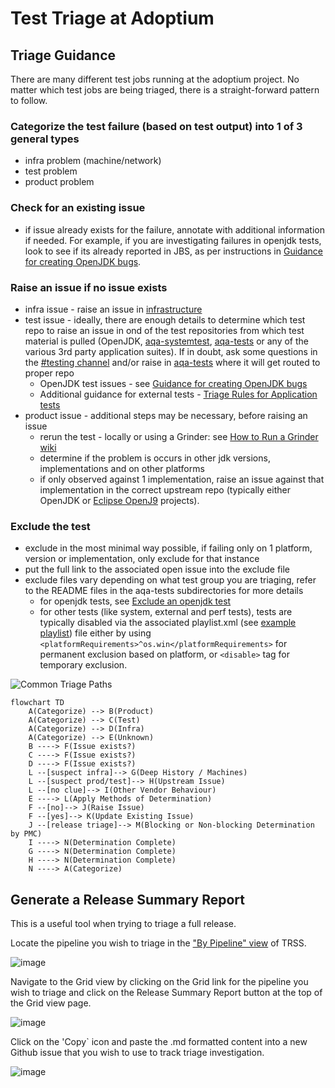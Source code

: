 # Test Triage at Adoptium

## Triage Guidance

There are many different test jobs running at the adoptium project.  No matter which test jobs are being triaged, there is a straight-forward pattern to follow.

### Categorize the test failure (based on test output) into 1 of 3 general types

- infra problem (machine/network)
- test problem
- product problem

### Check for an existing issue

- if issue already exists for the failure, annotate with additional information if needed.  For example, if you are investigating failures in openjdk tests, look to see if its already reported in JBS, as per instructions in [Guidance for creating OpenJDK bugs](https://github.com/adoptium/aqa-tests/wiki/Guidance-for-Creating-OpenJDK-Test-Defects).

### Raise an issue if no issue exists

- infra issue - raise an issue in [infrastructure](https://github.com/adoptium/infrastructure/issues)
- test issue - ideally, there are enough details to determine which test repo to raise an issue in ond of the test repositories from which test material is pulled (OpenJDK, [aqa-systemtest](https://github.com/adoptium/aqa-systemtest/issues), [aqa-tests](https://github.com/adoptium/aqa-tests/issues) or any of the various 3rd party application suites).  If in doubt, ask some questions in the [#testing channel](https://adoptium.slack.com/archives/C5219G28G) and/or raise in [aqa-tests](https://github.com/adoptium/aqa-tests/issues) where it will get routed to proper repo
  - OpenJDK test issues - see [Guidance for creating OpenJDK bugs](https://github.com/adoptium/aqa-tests/wiki/Guidance-for-Creating-OpenJDK-Test-Defects)
  - Additional guidance for external tests - [Triage Rules for Application tests](https://github.com/adoptium/aqa-tests/tree/master/external#triage-rules)
- product issue - additional steps may be necessary, before raising an issue
  - rerun the test - locally or using a Grinder: see [How to Run a Grinder wiki](https://github.com/adoptium/aqa-tests/wiki/How-to-Run-a-Grinder-Build-on-Jenkins)
  - determine if the problem is occurs in other jdk versions, implementations and on other platforms
  - if only observed against 1 implementation, raise an issue against that implementation in the correct upstream repo (typically either OpenJDK or [Eclipse OpenJ9](https://github.com/eclipse-openj9/openj9/issues) projects).

### Exclude the test

- exclude in the most minimal way possible, if failing only on 1 platform, version or implementation, only exclude for that instance
- put the full link to the associated open issue into the exclude file
- exclude files vary depending on what test group you are triaging, refer to the README files in the aqa-tests subdirectories for more details
  - for openjdk tests, see [Exclude an openjdk test](https://github.com/adoptium/aqa-tests/tree/master/openjdk#exclude-a-testcase)
  - for other tests (like system, external and perf tests), tests are typically disabled via the associated playlist.xml (see [example playlist](https://github.com/adoptium/aqa-tests/blob/master/external/example-test/playlist.xml)) file either by using `<platformRequirements>^os.win</platformRequirements>` for permanent exclusion based on platform, or `<disable>` tag for temporary exclusion.

![Common Triage Paths](./diagrams/commonTriagePaths.png)

```mermaid
flowchart TD
    A(Categorize) --> B(Product)
    A(Categorize) --> C(Test)
    A(Categorize) --> D(Infra)
    A(Categorize) --> E(Unknown)
    B ----> F(Issue exists?)
    C ----> F(Issue exists?)
    D ----> F(Issue exists?)
    L --[suspect infra]--> G(Deep History / Machines)
    L --[suspect prod/test]--> H(Upstream Issue)
    L --[no clue]--> I(Other Vendor Behaviour)
    E ----> L(Apply Methods of Determination)
    F --[no]--> J(Raise Issue)
    F --[yes]--> K(Update Existing Issue)
    J --[release triage]--> M(Blocking or Non-blocking Determination by PMC)
    I ----> N(Determination Complete)
    G ----> N(Determination Complete)
    H ----> N(Determination Complete)
    N ----> A(Categorize)
```

## Generate a Release Summary Report

This is a useful tool when trying to triage a full release.  

Locate the pipeline you wish to triage in the ["By Pipeline" view](https://trss.adoptium.net/tests/Test) of TRSS.

![image](https://user-images.githubusercontent.com/93431609/216171285-c313c957-6c8e-49df-95dd-6a68a9897f90.png)

Navigate to the Grid view by clicking on the Grid link for the pipeline you wish to triage and click on the Release Summary Report button at the top of the Grid view page.

![image](https://user-images.githubusercontent.com/93431609/216171387-abebba1d-0ff7-46a9-b486-8aba8fc4bcbc.png)

Click on the 'Copy` icon and paste the .md formatted content into a new Github issue that you wish to use to track triage investigation.

![image](https://user-images.githubusercontent.com/93431609/216171428-705c1933-eea4-4598-a9f2-e488c229bab0.png)
